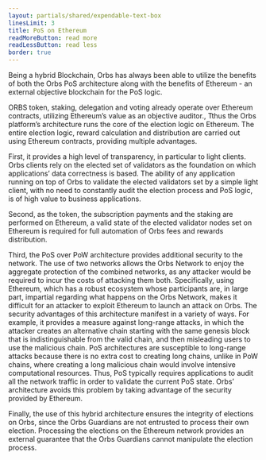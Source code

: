 ```yaml
---
layout: partials/shared/expendable-text-box
linesLimit: 3
title: PoS on Ethereum
readMoreButton: read more
readLessButton: read less
border: true
---
```


Being a hybrid Blockchain, Orbs has always been able to utilize the benefits of both the Orbs PoS architecture along with the benefits of Ethereum - an external objective blockchain for the PoS logic.

ORBS token, staking, delegation and voting already operate over Ethereum contracts, utilizing Ethereum’s value as an objective auditor., Tthus the Orbs platform’s architecture runs the core of the election logic on Ethereum. The entire election logic, reward calculation and distribution are carried out using Ethereum contracts, providing multiple advantages.

First, it provides a high level of transparency, in particular to light clients. Orbs clients rely on the elected set of validators as the foundation on which applications’ data correctness is based. The ability of any application running on top of Orbs to validate the elected validators set by a simple light client, with no need to constantly audit the election process and PoS logic, is of high value to business applications.

Second, as the token, the subscription payments and the staking are performed on Ethereum, a valid state of the elected validator nodes set on Ethereum is required for full automation of Orbs fees and rewards distribution.

Third, the PoS over PoW architecture provides additional security to the network. The use of two networks allows the Orbs Network to enjoy the aggregate protection of the combined networks, as any attacker would be required to incur the costs of attacking them both. Specifically, using Ethereum, which has a robust ecosystem whose participants are, in large part, impartial regarding what happens on the Orbs Network, makes it difficult for an attacker to exploit Ethereum to launch an attack on Orbs. The security advantages of this architecture manifest in a variety of ways. For example, it provides a measure against long-range attacks, in which the attacker creates an alternative chain starting with the same genesis block that is indistinguishable from the valid chain, and then misleading users to use the malicious chain. PoS architectures are susceptible to long-range attacks because there is no extra cost to creating long chains, unlike in PoW chains, where creating a long malicious chain would involve intensive computational resources. Thus, PoS typically requires applications to audit all the network traffic in order to validate the current PoS state. Orbs’ architecture avoids this problem by taking advantage of the security provided by Ethereum.

Finally, the use of this hybrid architecture ensures the integrity of elections on Orbs, since the Orbs Guardians are not entrusted to process their own election. Processing the elections on the Ethereum network provides an external guarantee that the Orbs Guardians cannot manipulate the election process.
